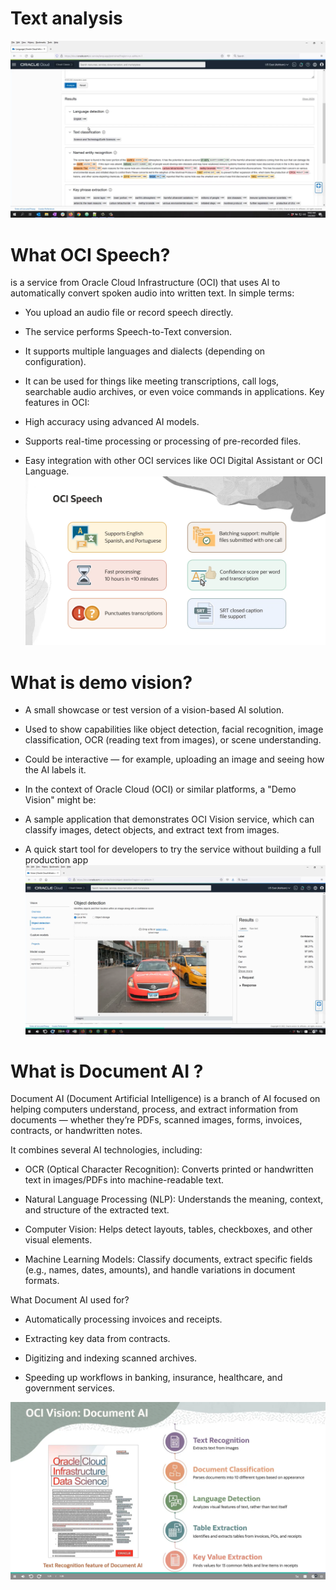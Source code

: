 # Text analysis

![text](../images/text.png)

# What OCI Speech?
 is a service from Oracle Cloud Infrastructure (OCI) that uses AI to automatically convert spoken audio into written text.
In simple terms:

   * You upload an audio file or record speech directly.

   * The service performs Speech-to-Text conversion.

   * It supports multiple languages and dialects (depending on configuration).

   * It can be used for things like meeting transcriptions, call logs, searchable audio archives, or even voice commands in applications.
Key features in OCI:

  * High accuracy using advanced AI models.

  * Supports real-time processing or processing of pre-recorded files.

  * Easy integration with other OCI services like OCI Digital Assistant or OCI Language.
![speech](../images/oci_speash.png)

# What is demo vision?
  * A small showcase or test version of a vision-based AI solution.

  * Used to show capabilities like object detection, facial recognition, image classification, OCR (reading text from images), or scene understanding.

  * Could be interactive — for example, uploading an image and seeing how the AI labels it.

  * In the context of Oracle Cloud (OCI) or similar platforms, a "Demo Vision" might be:

  * A sample application that demonstrates OCI Vision service, which can classify images, detect objects, and extract text from images.

  * A quick start tool for developers to try the service without building a full production app
  ![vision](../images/vision.png)


  # What is Document AI ?

 Document AI (Document Artificial Intelligence) is a branch of AI focused on helping computers understand, process, and extract information from documents — whether they’re PDFs, scanned images, forms, invoices, contracts, or handwritten notes.

It combines several AI technologies, including:

  * OCR (Optical Character Recognition): Converts printed or handwritten text in images/PDFs into machine-readable text.

  * Natural Language Processing (NLP): Understands the meaning, context, and structure of the extracted text.

  * Computer Vision: Helps detect layouts, tables, checkboxes, and other visual elements.

  * Machine Learning Models: Classify documents, extract specific fields (e.g., names, dates, amounts), and handle variations in document formats.

What  Document AI used for?

  * Automatically processing invoices and receipts.

  * Extracting key data from contracts.

  * Digitizing and indexing scanned archives.

  * Speeding up workflows in banking, insurance, healthcare, and government services.


 ![document](../images/document_ai.png)


